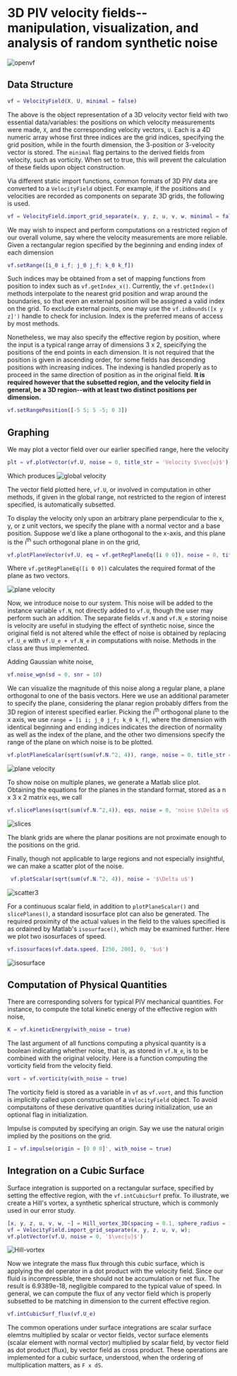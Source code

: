 # 3D PIV velocity fields--manipulation, visualization, and analysis of random synthetic noise
![openvf](https://github.com/epicderek/flow/blob/master/illu/openfv.jpg)

## Data Structure

```matlab
vf = VelocityField(X, U, minimal = false)
```

The above is the object representation of a 3D velocity vector field with two essential data/variables: the positions on which velocity measurements were made, `X`, and the corresponding velocity vectors, `U`. Each is a 4D numeric array whose first three indices are the grid indices, specifying the grid position, while in the fourth dimension, the 3-position or 3-velocity vector is stored. The `minimal` flag pertains to the derived fields from velocity, such as vorticity. When set to true, this will prevent the calculation of these fields upon object construction.

Via different static import functions, common formats of 3D PIV data are converted to a `VelocityField` object. For example, if the positions and velocities are recorded as components on separate 3D grids, the following is used.

```matlab
vf = VelocityField.import_grid_separate(x, y, z, u, v, w, minimal = false)
```

We may wish to inspect and perform computations on a restricted region of our overall volume, say where the velocity measurements are more reliable. Given a rectangular region specified by the beginning and ending index of each dimension

```matlab
vf.setRange([i_0 i_f; j_0 j_f; k_0 k_f])
```

Such indices may be obtained from a set of mapping functions from position to index such as `vf.getIndex_x()`. Currently, the `vf.getIndex()` methods interpolate to the nearest grid position and wrap around the boundaries, so that even an external position will be assigned a valid index on the grid. To exclude external points, one may use the `vf.inBounds([x y z]')` handle to check for inclusion. Index is the preferred means of access by most methods.

Nonetheless, we may also specify the effective region by position, where the input is a typical range array of dimensions 3 x 2, speicifying the positions of the end points in each dimension. It is not required that the position is given in ascending order, for some fields has descending positions with increasing indices. The indexing is handled properly as to proceed in the same direction of position as in the original field. **It is required however that the subsetted region, and the velocity field in general, be a 3D region--with at least two distinct positions per dimension.**

```matlab
vf.setRangePosition([-5 5; 5 -5; 0 3])
```

## Graphing

We may plot a vector field over our earlier specified range, here the velocity

```matlab
plt = vf.plotVector(vf.U, noise = 0, title_str = 'Velocity $\vec{u}$')
```

Which produces
![global velocity](https://github.com/epicderek/flow/blob/master/illu/3dv.jpg)

The vector field plotted here, `vf.U`, or involved in computation in other methods, if given in the global range, not restricted to the region of interest specified, is automatically subsetted. 

To display the velocity only upon an arbitrary plane perpendicular to the x, y, or z unit vectors, we specify the plane with a normal vector and a base position. Suppose we'd like a plane orthogonal to the x-axis, and this plane is the i<sup>th</sup> such orthogonal plane in on the grid,

```matlab
vf.plotPlaneVector(vf.U, eq = vf.getRegPlaneEq([i 0 0]), noise = 0, title_str = "Velocity $\vec{u}$")
```

Where `vf.getRegPlaneEq([i 0 0])` calculates the required format of the plane as two vectors.

![plane velocity](https://github.com/epicderek/flow/blob/master/illu/plane.jpg)

Now, we introduce noise to our system. This noise will be added to the instance variable `vf.N`, not directly added to `vf.U`, though the user may perform such an addition. The separate fields `vf.N` and `vf.N_e` storing noise is velocity are useful in studying the effect of synthetic noise, since the original field is not altered while the effect of noise is obtained by replacing `vf.U_e` with `vf.U_e + vf.N_e` in computations with noise. Methods in the class are thus implemented.

Adding Gaussian white noise,

```matlab
vf.noise_wgn(sd = 0, snr = 10)
```

We can visualize the magnitude of this noise along a regular plane, a plane orthogonal to one of the basis vectors. Here we use an additional parameter to specify the plane, considering the planar region probably differs from the 3D region of interest specified earlier. Picking the i<sup>th</sup> orthogonal plane to the x axis, we use `range = [i i; j_0 j_f; k_0 k_f]`, where the dimension with identical beginning and ending indices indicates the direction of normality as well as the index of the plane, and the other two dimensions specify the range of the plane on which noise is to be plotted.

```matlab
vf.plotPlaneScalar(sqrt(sum(vf.N.^2, 4)), range, noise = 0, title_str = 'noise $\Delta u$')
```
![plane velocity](https://github.com/epicderek/flow/blob/master/illu/noise_plane.jpg)

To show noise on multiple planes, we generate a Matlab slice plot. Obtaining the equations for the planes in the standard format, stored as a n x 3 x 2 matrix `eqs`, we call

```matlab
vf.slicePlanes(sqrt(sum(vf.N.^2,4)), eqs, noise = 0, 'noise $\Delta u$');
```

![slices](https://github.com/epicderek/flow/blob/master/illu/noise_slice.jpg)

The blank grids are where the planar positions are not proximate enough to the positions on the grid.

Finally, though not applicable to large regions and not especially insightful, we can make a scatter plot of the noise.

```matlab
 vf.plotScalar(sqrt(sum(vf.N.^2, 4)), noise = '$\Delta u$')
```
![scatter3](https://github.com/epicderek/flow/blob/master/illu/scalar-scatter.jpg)

For a continuous scalar field, in addition to `plotPlaneScalar()` and `slicePlanes()`, a standard isosurface plot can also be generated. The required proximity of the actual values in the field to the values specified is as ordained by Matlab's `isosurface()`, which may be examined further. Here we plot two isosurfaces of speed.

```matlab
vf.isosurfaces(vf.data.speed, [250, 200], 0, '$u$')
```

![isosurface](https://github.com/epicderek/flow/blob/master/illu/isosurface.jpg)

## Computation of Physical Quantities

There are corresponding solvers for typical PIV mechanical quantities. For instance, to compute the total kinetic energy of the effective region with noise,

```matlab
K = vf.kineticEnergy(with_noise = true)
```

The last argument of all functions computing a physical quantity is a boolean indicating whether noise, that is, as stored in `vf.N_e`, is to be combined with the original velocity. Here is a function computing the vorticity field from the velocity field.

```matlab
vort = vf.vorticity(with_noise = true)
```

The vorticity field is stored as a variable in `vf` as `vf.vort`, and this function is implicitly called upon construction of a `VelocityField` object. To avoid computaitons of these derivative quantities during initialization, use an optional flag in initialization.

Impulse is computed by specifying an origin. Say we use the natural origin implied by the positions on the grid.

```matlab
I = vf.impulse(origin = [0 0 0]', with_noise = true)
```

## Integration on a Cubic Surface

Surface integration is supported on a rectangular surface, specified by setting the effective region, with the `vf.intCubicSurf` prefix. To illustrate, we create a Hill's vortex, a synthetic spherical structure, which is commonly used in our error study.

```matlab
[x, y, z, u, v, w, ~] = Hill_vortex_3D(spacing = 0.1, sphere_radius = 1, u0 = 1, z_proportion = 1);
vf = VelocityField.import_grid_separate(x, y, z, u, v, w);
vf.plotVector(vf.U, noise = 0, '$\vec{u}$')
```

![Hill-vortex](https://github.com/epicderek/flow/blob/master/illu/hill-vortex.jpg)

Now we integrate the mass flux through this cubic surface, which is applying the del operator in a dot product with the velocity field. Since our fluid is incompressible, there should not be accumulation or net flux. The result is 6.9389e-18, negligible compared to the typical value of speed. In general, we can compute the flux of any vector field which is properly subsetted to be matching in dimension to the current effective region.

```matlab
vf.intCubicSurf_flux(vf.U_e)
```

The common operations under surface integrations are scalar surface elemtns multiplied by scalar or vector fields, vector surface elements (scalar element with normal vector) multiplied by scalar field, by vector field as dot product (flux), by vector field as cross product. These operations are implemented for a cubic surface, understood, when the ordering of multiplication matters, as `F x dS`.

